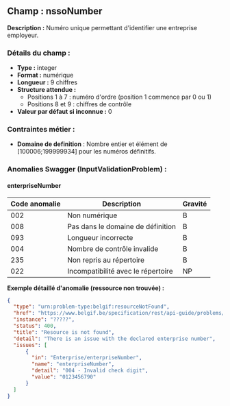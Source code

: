 ## Champ : nssoNumber

**Description :**
Numéro unique permettant d'identifier une entreprise employeur.

### Détails du champ :

* **Type :** integer
* **Format :** numérique
* **Longueur :** 9 chiffres
* **Structure attendue :**
  * Positions 1 à 7 : numéro d'ordre (position 1 commence par 0 ou 1)
  * Positions 8 et 9 : chiffres de contrôle
* **Valeur par défaut si inconnue :** 0

### Contraintes métier :
* **Domaine de definition** : 	Nombre entier et élément de [100006;199999934] pour les numéros définitifs.

### Anomalies Swagger (InputValidationProblem) :
#### enterpriseNumber

| Code anomalie | Description                  | Gravité |
| ------- | ---------------------------------- | ------- |
| 002     | Non numérique                      | B       |
| 008     | Pas dans le domaine de définition  | B       |
| 093     | Longueur incorrecte                | B       |
| 004     | Nombre de contrôle invalide        | B       |
| 235     | Non repris au répertoire           | B       |
| 022     | Incompatibilité avec le répertoire | NP      |

**Exemple détaillé d'anomalie (ressource non trouvée) :**

```json
{
  "type": "urn:problem-type:belgif:resourceNotFound",
  "href": "https://www.belgif.be/specification/rest/api-guide/problems/resourceNotFound.html",
  "instance": "?????",
  "status": 400,
  "title": "Resource is not found",
  "detail": "There is an issue with the declared enterprise number",
  "issues": [
      {
        "in": "Enterprise/enterpriseNumber",
        "name": "enterpriseNumber",
        "detail": "004 - Invalid check digit",
        "value": "0123456790"
      }
  ]
}
```



